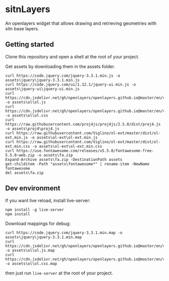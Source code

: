 # sitnLayers

An openlayers widget that allows drawing and retrieving geometries with sitn base layers.

## Getting started
Clone this repository and open a shell at the root of your project.

Get assets by downloading them in the assets folder.

```powershel
curl https://code.jquery.com/jquery-3.3.1.min.js -o assets\jquery\jquery-3.3.1.min.js
curl https://code.jquery.com/ui/1.12.1/jquery-ui.min.js -o assets\jquery-ui\jquery-ui.min.js
curl https://cdn.jsdelivr.net/gh/openlayers/openlayers.github.io@master/en/v5.3.0/build/ol.js -o assets\ol\ol.js
curl https://cdn.jsdelivr.net/gh/openlayers/openlayers.github.io@master/en/v5.3.0/css/ol.css -o assets\ol\ol.css
curl https://raw.githubusercontent.com/proj4js/proj4js/2.5.0/dist/proj4.js -o assets\proj4\proj4.js
curl https://raw.githubusercontent.com/Viglino/ol-ext/master/dist/ol-ext.min.js -o assets\ol-ext\ol-ext.min.js
curl https://raw.githubusercontent.com/Viglino/ol-ext/master/dist/ol-ext.min.css -o assets\ol-ext\ol-ext.min.css
curl https://use.fontawesome.com/releases/v5.5.0/fontawesome-free-5.5.0-web.zip -o assets\fa.zip
Expand-Archive assets\fa.zip -DestinationPath assets
get-childitem -Path "assets\fontawesome*" | rename-item -NewName fontawesome
del assets\fa.zip
```

## Dev environment

If you want live reload, install live-server:

```powershel
npm install -g live-server
npm install
```

Download mappings for debug:

```powershel
curl https://code.jquery.com/jquery-3.3.1.min.map -o assets\jquery\jquery-3.3.1.min.map
curl https://cdn.jsdelivr.net/gh/openlayers/openlayers.github.io@master/en/v5.3.0/build/ol.js.map -o assets\ol\ol.js.map
curl https://cdn.jsdelivr.net/gh/openlayers/openlayers.github.io@master/en/v5.3.0/css/ol.css.map -o assets\ol\ol.css.map
```

then just run `live-server` at the root of your project.
